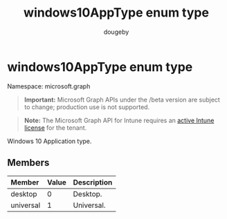 ﻿---
title: "windows10AppType enum type"
description: "Windows 10 Application type."
author: "dougeby"
localization_priority: Normal
ms.prod: "intune"
doc_type: enumPageType
---

# windows10AppType enum type

Namespace: microsoft.graph

> **Important:** Microsoft Graph APIs under the /beta version are subject to change; production use is not supported.

> **Note:** The Microsoft Graph API for Intune requires an [active Intune license](https://go.microsoft.com/fwlink/?linkid=839381) for the tenant.

Windows 10 Application type.

## Members

| Member    | Value | Description |
| :-------- | :---- | :---------- |
| desktop   | 0     | Desktop.    |
| universal | 1     | Universal.  |
